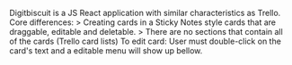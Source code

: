 Digitbiscuit is a JS React application with similar characteristics as Trello.
Core differences: > Creating cards in a Sticky Notes style cards that are draggable, editable and deletable.
                  > There are no sections that contain all of the cards (Trello card lists)
To edit card: User must double-click on the card's text and a editable menu will show up bellow.
